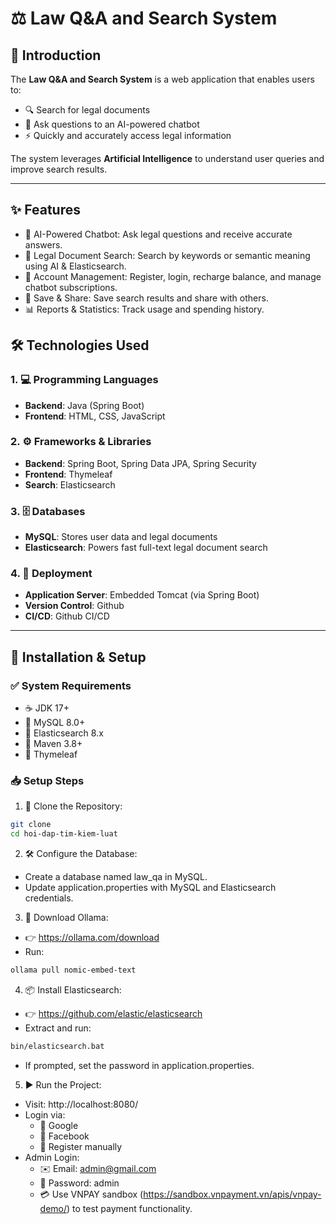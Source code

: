 # ⚖️ Law Q&A and Search System
## 📌 Introduction

The **Law Q&A and Search System** is a web application that enables users to:

- 🔍 Search for legal documents  
- 🤖 Ask questions to an AI-powered chatbot  
- ⚡ Quickly and accurately access legal information

The system leverages **Artificial Intelligence** to understand user queries and improve search results.

---
## ✨ Features
- 🤖 AI-Powered Chatbot: Ask legal questions and receive accurate answers.
- 🔎 Legal Document Search: Search by keywords or semantic meaning using AI & Elasticsearch.
- 👤 Account Management: Register, login, recharge balance, and manage chatbot subscriptions.
- 📌 Save & Share: Save search results and share with others.
- 📊 Reports & Statistics: Track usage and spending history.

## 🛠️ Technologies Used

### 1. 💻 Programming Languages
- **Backend**: Java (Spring Boot)  
- **Frontend**: HTML, CSS, JavaScript

### 2. ⚙️ Frameworks & Libraries
- **Backend**: Spring Boot, Spring Data JPA, Spring Security  
- **Frontend**: Thymeleaf  
- **Search**: Elasticsearch

### 3. 🗄️ Databases
- **MySQL**: Stores user data and legal documents  
- **Elasticsearch**: Powers fast full-text legal document search

### 4. 🚀 Deployment
- **Application Server**: Embedded Tomcat (via Spring Boot)  
- **Version Control**: Github
- **CI/CD**: Github CI/CD

---
## 🧰 Installation & Setup

### ✅ System Requirements
- ☕ JDK 17+  
- 🐬 MySQL 8.0+  
- 🧠 Elasticsearch 8.x  
- 🧱 Maven 3.8+  
- 🎨 Thymeleaf

### 📥 Setup Steps
1. 📂 Clone the Repository:
```bash
git clone
cd hoi-dap-tim-kiem-luat
```

2. 🛠️ Configure the Database:
- Create a database named law_qa in MySQL.
- Update application.properties with MySQL and Elasticsearch credentials.

3. 🧠 Download Ollama:
- 👉 https://ollama.com/download
- Run:
```bash
ollama pull nomic-embed-text
```

4. 📦 Install Elasticsearch:
- 👉 https://github.com/elastic/elasticsearch
- Extract and run:
```bash
bin/elasticsearch.bat
```
- If prompted, set the password in application.properties.

5. ▶️ Run the Project:
- Visit: http://localhost:8080/
- Login via:
  - 🔐 Google
  - 🔐 Facebook
  - 📝 Register manually
- Admin Login:
  - ✉️ Email: admin@gmail.com
  - 🔑 Password: admin
  - 💳 Use VNPAY sandbox (https://sandbox.vnpayment.vn/apis/vnpay-demo/) to test payment functionality.


